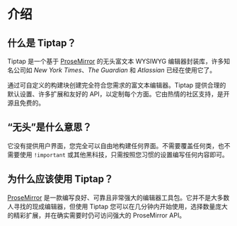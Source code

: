 # 介绍

## 什么是 Tiptap？

Tiptap 是一个基于 [ProseMirror](https://ProseMirror.net) 的无头富文本 WYSIWYG 编辑器封装库，许多知名公司如 *New York Times*、*The Guardian* 和 *Atlassian* 已经在使用它了。

通过可自定义的构建块创建完全符合您需求的富文本编辑器。Tiptap 提供合理的默认设置、许多扩展和友好的 API，以定制每个方面。它由热情的社区支持，是开源且免费的。

## “无头”是什么意思？

它没有提供用户界面，您完全可以自由地构建任何界面。不需要覆盖任何类，也不需要使用 `!important` 或其他黑科技，只需按照您习惯的设置编写任何内容即可。

## 为什么应该使用 Tiptap？

[ProseMirror](https://ProseMirror.net) 是一款编写良好、可靠且非常强大的编辑器工具包。它并不是大多数人寻找的现成编辑器，但使用 Tiptap 您可以在几分钟内开始使用，选择数量庞大的精彩扩展，并在确实需要时仍可访问强大的 ProseMirror API。